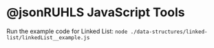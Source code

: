 # @jsonRUHLS JavaScript Tools

Run the example code for Linked List: `node ./data-structures/linked-list/linkedList__example.js`
